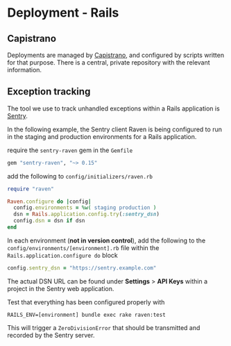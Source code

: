 # Deployment - Rails

## Capistrano

Deployments are managed by
[Capistrano](https://github.com/capistrano/capistrano), and configured by
scripts written for that purpose. There is a central, private repository with
the relevant information.

## Exception tracking

The tool we use to track unhandled exceptions within a Rails application is
[Sentry](https://docs.getsentry.com/on-premise/).

In the following example, the Sentry client Raven is being configured to run in
the staging and production environments for a Rails application.

require the `sentry-raven` gem in the `Gemfile`

```ruby
gem "sentry-raven", "~> 0.15"
```

add the following to `config/initializers/raven.rb`

```ruby
require "raven"

Raven.configure do |config|
  config.environments = %w( staging production )
  dsn = Rails.application.config.try(:sentry_dsn)
  config.dsn = dsn if dsn
end
```

In each environment (**not in version control**), add the following to the
`config/environments/[environment].rb` file within the
`Rails.application.configure do` block

```ruby
config.sentry_dsn = "https://sentry.example.com"
```

The actual DSN URL can be found under **Settings** > **API Keys** within a
project in the Sentry web application.

Test that everything has been configured properly with

```
RAILS_ENV=[environment] bundle exec rake raven:test
```

This will trigger a `ZeroDivisionError` that should be transmitted and
recorded by the Sentry server.
